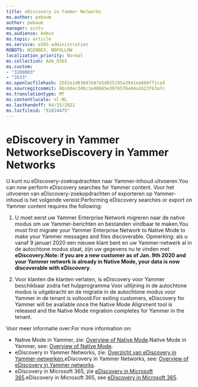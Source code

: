 ```yaml
---
title: eDiscovery in Yammer Networks
ms.author: pebaum
author: pebaum
manager: scotv
ms.audience: Admin
ms.topic: article
ms.service: o365-administration
ROBOTS: NOINDEX, NOFOLLOW
localization_priority: Normal
ms.collection: Adm_O365
ms.custom:
- "3200003"
- "3533"
ms.openlocfilehash: 2583a1d83047e87a5d655195a3941ee860ff1ced
ms.sourcegitcommit: 8bc60ec34bc1e40685e3976576e04a2623f63a7c
ms.translationtype: MT
ms.contentlocale: nl-NL
ms.lasthandoff: 04/15/2021
ms.locfileid: "51814475"
---
```

# <a name="ediscovery-in-yammer-networks"></a><span data-ttu-id="06852-102">eDiscovery in Yammer Networks</span><span class="sxs-lookup"><span data-stu-id="06852-102">eDiscovery in Yammer Networks</span></span>

<span data-ttu-id="06852-103">U kunt nu eDiscovery-zoekopdrachten naar Yammer-inhoud uitvoeren.</span><span class="sxs-lookup"><span data-stu-id="06852-103">You can now perform eDiscovery searches for Yammer content.</span></span>  <span data-ttu-id="06852-104">Voor het uitvoeren van eDiscovery-zoekopdrachten of exporteren op Yammer-inhoud is het volgende vereist:</span><span class="sxs-lookup"><span data-stu-id="06852-104">Performing eDiscovery searches or export on Yammer content requires the following:</span></span>

1. <span data-ttu-id="06852-105">U moet eerst uw Yammer Enterprise Network migreren naar de native modus om uw Yammer-berichten en bestanden vindbaar te maken.</span><span class="sxs-lookup"><span data-stu-id="06852-105">You must first migrate your Yammer Enterprise Network to Native Mode to make your Yammer messages and files discoverable.</span></span> <span data-ttu-id="06852-106">Opmerking: als u vanaf 9 januari 2020 een nieuwe klant bent en uw Yammer-netwerk al in de autochtone modus staat, zijn uw gegevens nu te vinden met **eDiscovery.**</span><span class="sxs-lookup"><span data-stu-id="06852-106">**Note: if you are a new customer as of Jan. 9th 2020 and your Yammer network is already in Native Mode, your data is now discoverable with eDiscovery**.</span></span>

2. <span data-ttu-id="06852-107">Voor klanten die klanten verlaten, is eDiscovery voor Yammer beschikbaar zodra het hulpprogramma Voor uitlijning in de autochtone modus is uitgebracht en de migratie in de autochtone modus voor Yammer in de tenant is voltooid.</span><span class="sxs-lookup"><span data-stu-id="06852-107">For exiting customers, eDiscovery for Yammer will be available once the Native Mode Alignment tool is released and the Native Mode migration completes for Yammer in the tenant.</span></span>

<span data-ttu-id="06852-108">Voor meer informatie over:</span><span class="sxs-lookup"><span data-stu-id="06852-108">For more information on:</span></span>

- <span data-ttu-id="06852-109">Native Mode in Yammer, zie: [Overview of Native Mode](https://docs.microsoft.com/yammer/configure-your-yammer-network/overview-native-mode).</span><span class="sxs-lookup"><span data-stu-id="06852-109">Native Mode in Yammer, see: [Overview of Native Mode](https://docs.microsoft.com/yammer/configure-your-yammer-network/overview-native-mode).</span></span>
- <span data-ttu-id="06852-110">eDiscovery in Yammer Networks, zie: [Overzicht van eDiscovery in Yammer-netwerken.](https://docs.microsoft.com/yammer/manage-security-and-compliance/overview-of-ediscovery)</span><span class="sxs-lookup"><span data-stu-id="06852-110">eDiscovery in Yammer Networks, see: [Overview of eDiscovery in Yammer networks](https://docs.microsoft.com/yammer/manage-security-and-compliance/overview-of-ediscovery).</span></span>
- <span data-ttu-id="06852-111">eDiscovery in Microsoft 365, zie [eDiscovery in Microsoft 365](https://docs.microsoft.com/microsoft-365/compliance/ediscovery).</span><span class="sxs-lookup"><span data-stu-id="06852-111">eDiscovery in Microsoft  365, see [eDiscovery in Microsoft 365](https://docs.microsoft.com/microsoft-365/compliance/ediscovery).</span></span>
